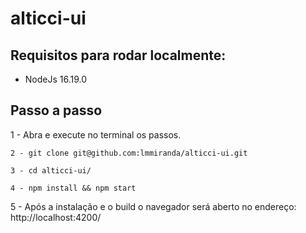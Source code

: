 # alticci-ui

## Requisitos para rodar localmente:
- NodeJs 16.19.0

## Passo a passo
1 - Abra e execute no terminal os passos.
```
2 - git clone git@github.com:lmmiranda/alticci-ui.git
```
```
3 - cd alticci-ui/
```
```
4 - npm install && npm start
```
5 - Após a instalação e o build o navegador será aberto no endereço: http://localhost:4200/
